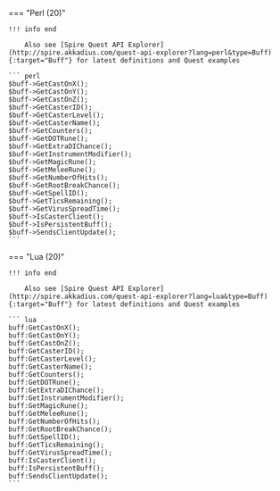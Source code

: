=== "Perl (20)"

    !!! info end

        Also see [Spire Quest API Explorer](http://spire.akkadius.com/quest-api-explorer?lang=perl&type=Buff){:target="Buff"} for latest definitions and Quest examples

    ``` perl
    $buff->GetCastOnX();
    $buff->GetCastOnY();
    $buff->GetCastOnZ();
    $buff->GetCasterID();
    $buff->GetCasterLevel();
    $buff->GetCasterName();
    $buff->GetCounters();
    $buff->GetDOTRune();
    $buff->GetExtraDIChance();
    $buff->GetInstrumentModifier();
    $buff->GetMagicRune();
    $buff->GetMeleeRune();
    $buff->GetNumberOfHits();
    $buff->GetRootBreakChance();
    $buff->GetSpellID();
    $buff->GetTicsRemaining();
    $buff->GetVirusSpreadTime();
    $buff->IsCasterClient();
    $buff->IsPersistentBuff();
    $buff->SendsClientUpdate();
    ```
=== "Lua (20)"

    !!! info end

        Also see [Spire Quest API Explorer](http://spire.akkadius.com/quest-api-explorer?lang=lua&type=Buff){:target="Buff"} for latest definitions and Quest examples

    ``` lua
    buff:GetCastOnX();
    buff:GetCastOnY();
    buff:GetCastOnZ();
    buff:GetCasterID();
    buff:GetCasterLevel();
    buff:GetCasterName();
    buff:GetCounters();
    buff:GetDOTRune();
    buff:GetExtraDIChance();
    buff:GetInstrumentModifier();
    buff:GetMagicRune();
    buff:GetMeleeRune();
    buff:GetNumberOfHits();
    buff:GetRootBreakChance();
    buff:GetSpellID();
    buff:GetTicsRemaining();
    buff:GetVirusSpreadTime();
    buff:IsCasterClient();
    buff:IsPersistentBuff();
    buff:SendsClientUpdate();
    ```
